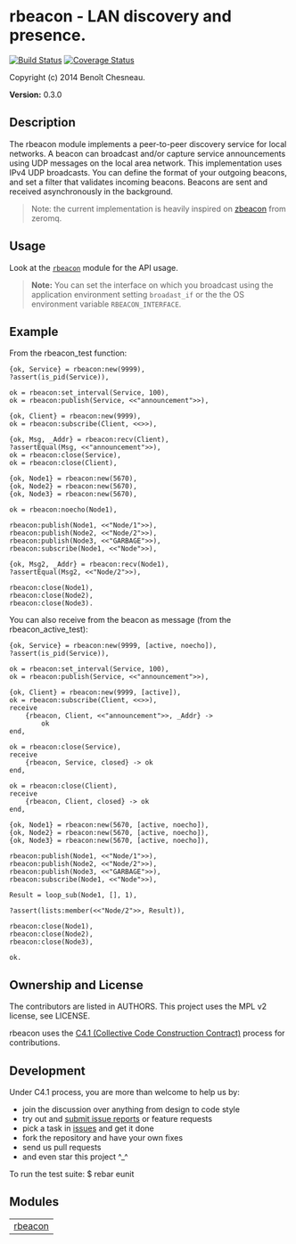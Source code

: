 

# rbeacon -  LAN discovery and presence. #

[![Build Status](https://travis-ci.org/gabisg96/rbeacon.svg?branch=master)](https://travis-ci.org/gabisg96/rbeacon) [![Coverage Status](https://coveralls.io/repos/github/gabisg96/rbeacon/badge.svg?branch=master)](https://coveralls.io/github/gabisg96/rbeacon?branch=master)

Copyright (c) 2014 Benoît Chesneau.

__Version:__ 0.3.0

## Description

The rbeacon module implements a peer-to-peer discovery service for local
networks. A beacon can broadcast and/or capture service announcements using UDP
messages on the local area network. This implementation uses IPv4 UDP
broadcasts. You can define the format of your outgoing beacons, and set a filter
that validates incoming beacons. Beacons are sent and received asynchronously in
the background.

> Note: the current implementation is heavily inspired on
[zbeacon](http://czmq.zeromq.org/manual:zbeacon) from zeromq.

## Usage

Look at the [`rbeacon`](http://github.com/refuge/rbeacon/blob/master/doc/rbeacon.md) module for the API usage.

> **Note:** You can set the interface on which you broadcast using the
application environment setting `broadast_if` or the the OS environment variable
`RBEACON_INTERFACE`.

## Example

From the rbeacon_test function:

```
{ok, Service} = rbeacon:new(9999),
?assert(is_pid(Service)),

ok = rbeacon:set_interval(Service, 100),
ok = rbeacon:publish(Service, <<"announcement">>),

{ok, Client} = rbeacon:new(9999),
ok = rbeacon:subscribe(Client, <<>>),

{ok, Msg, _Addr} = rbeacon:recv(Client),
?assertEqual(Msg, <<"announcement">>),
ok = rbeacon:close(Service),
ok = rbeacon:close(Client),

{ok, Node1} = rbeacon:new(5670),
{ok, Node2} = rbeacon:new(5670),
{ok, Node3} = rbeacon:new(5670),

ok = rbeacon:noecho(Node1),

rbeacon:publish(Node1, <<"Node/1">>),
rbeacon:publish(Node2, <<"Node/2">>),
rbeacon:publish(Node3, <<"GARBAGE">>),
rbeacon:subscribe(Node1, <<"Node">>),

{ok, Msg2, _Addr} = rbeacon:recv(Node1),
?assertEqual(Msg2, <<"Node/2">>),

rbeacon:close(Node1),
rbeacon:close(Node2),
rbeacon:close(Node3).
```

You can also receive from the beacon as message (from the rbeacon_active_test):

```
{ok, Service} = rbeacon:new(9999, [active, noecho]),
?assert(is_pid(Service)),

ok = rbeacon:set_interval(Service, 100),
ok = rbeacon:publish(Service, <<"announcement">>),

{ok, Client} = rbeacon:new(9999, [active]),
ok = rbeacon:subscribe(Client, <<>>),
receive
    {rbeacon, Client, <<"announcement">>, _Addr} ->
        ok
end,

ok = rbeacon:close(Service),
receive
    {rbeacon, Service, closed} -> ok
end,

ok = rbeacon:close(Client),
receive
    {rbeacon, Client, closed} -> ok
end,

{ok, Node1} = rbeacon:new(5670, [active, noecho]),
{ok, Node2} = rbeacon:new(5670, [active, noecho]),
{ok, Node3} = rbeacon:new(5670, [active, noecho]),

rbeacon:publish(Node1, <<"Node/1">>),
rbeacon:publish(Node2, <<"Node/2">>),
rbeacon:publish(Node3, <<"GARBAGE">>),
rbeacon:subscribe(Node1, <<"Node">>),

Result = loop_sub(Node1, [], 1),

?assert(lists:member(<<"Node/2">>, Result)),

rbeacon:close(Node1),
rbeacon:close(Node2),
rbeacon:close(Node3),

ok.
```

## Ownership and License
The contributors are listed in AUTHORS. This project uses the MPL v2 license,
see LICENSE.

rbeacon uses the
[C4.1 (Collective Code Construction Contract)](http://rfc.zeromq.org/spec:22)
process for contributions.

## Development

Under C4.1 process, you are more than welcome to help us by:

* join the discussion over anything from design to code style
* try out and [submit issue reports](https://github.com/refuge/rbeacon/issues/new) or feature requests
* pick a task in [issues](https://github.com/refuge/rbeacon/issues) and get it done
* fork the repository and have your own fixes
* send us pull requests
* and even star this project ^_^

To  run the test suite:
$ rebar eunit


## Modules ##


<table width="100%" border="0" summary="list of modules">
<tr><td><a href="http://github.com/refuge/rbeacon/blob/master/doc/rbeacon.md" class="module">rbeacon</a></td></tr></table>


